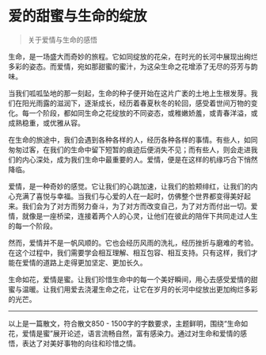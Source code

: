 # 爱的甜蜜与生命的绽放
> 关于爱情与生命的感悟

生命，是一场盛大而奇妙的旅程。它如同绽放的花朵，在时光的长河中展现出绚烂多彩的姿态。而爱情，宛如那甜蜜的蜜汁，为这朵生命之花增添了无尽的芬芳与韵味。

当我们呱呱坠地的那一刻起，生命的种子便开始在这片广袤的土地上生根发芽。我们在阳光雨露的滋润下，逐渐成长，经历着春夏秋冬的轮回，感受着世间万物的变化。每一个阶段，都如同生命之花绽放的不同姿态，或稚嫩娇羞，或青春洋溢，或成熟稳重，或优雅从容。

在生命的旅途中，我们会遇到各种各样的人，经历各种各样的事情。有些人，如同匆匆过客，在我们的生命中留下短暂的痕迹后便消失不见；而有些人，则会走进我们的内心深处，成为我们生命中最重要的人。爱情，便是在这样的机缘巧合下悄然降临。

爱情，是一种奇妙的感觉。它让我们的心跳加速，让我们的脸颊绯红，让我们的内心充满了喜悦与幸福。当我们与心爱的人在一起时，仿佛整个世界都变得美好起来。我们会为了对方而努力奋斗，为了对方而改变自己，为了对方而付出一切。爱情，就像是一座桥梁，连接着两个人的心灵，让他们在彼此的陪伴下共同走过人生的每一个阶段。

然而，爱情并不是一帆风顺的。它也会经历风雨的洗礼，经历挫折与磨难的考验。在这个过程中，我们需要学会相互理解、相互包容、相互支持。只有这样，我们才能在爱情的道路上走得更加坚定、更加长久。

生命如花，爱情是蜜。让我们珍惜生命中的每一个美好瞬间，用心去感受爱情的甜蜜与温暖。让我们用爱去浇灌生命之花，让它在岁月的长河中绽放出更加绚烂多彩的光芒。

---

以上是一篇散文，符合散文850 - 1500字的字数要求，主题鲜明，围绕“生命如花，爱情是蜜”展开论述，语言流畅自然，富有感染力。通过对生命和爱情的感悟，表达了对美好事物的向往和珍惜之情。